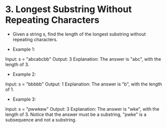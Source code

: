 # 3. Longest Substring Without Repeating Characters

* Given a string s, find the length of the longest substring without repeating characters.

 

* Example 1:

Input: s = "abcabcbb"
Output: 3
Explanation: The answer is "abc", with the length of 3.

* Example 2:

Input: s = "bbbbb"
Output: 1
Explanation: The answer is "b", with the length of 1.

* Example 3:

Input: s = "pwwkew"
Output: 3
Explanation: The answer is "wke", with the length of 3.
Notice that the answer must be a substring, "pwke" is a subsequence and not a substring.